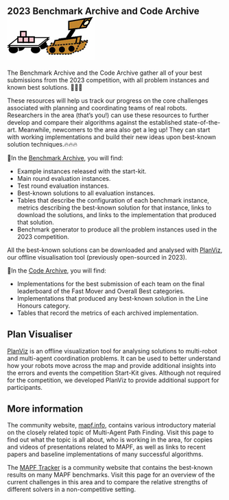 ## 2023 Benchmark Archive and Code Archive ![r2](external_page_resource/robots/r2_s.jpg)


The Benchmark Archive and the Code Archive gather all of your best submissions from the 2023 competition, with all problem instances and known best solutions. 🥁🥁🥁

These resources will help us track our progress on the core challenges associated with planning and coordinating teams of real robots. Researchers in the area (that’s you!) can use these resources to further develop and compare their algorithms against the established state-of-the-art. Meanwhile, newcomers to the area also get a leg up! They can start with working implementations and build their new ideas upon best-known solution techniques.🔥🔥🔥

💯In the [Benchmark Archive](https://github.com/MAPF-Competition/Benchmark-Archive), you will find:

* Example instances released with the start-kit.
* Main round evaluation instances.
* Test round evaluation instances.
* Best-known solutions to all evaluation instances.
* Tables that describe the configuration of each benchmark instance, metrics describing the best-known solution for that instance, links to download the solutions, and links to the implementation that produced that solution. 
* Benchmark generator to produce all the problem instances used in the 2023 competition.

All the best-known solutions can be downloaded and analysed with [PlanViz](https://github.com/MAPF-Competition/PlanViz), our offline visualisation tool (previously open-sourced in 2023).

📂In the [Code Archive](https://github.com/MAPF-Competition/Code-Archive), you will find:

* Implementations for the best submission of each team on the final leaderboard of the Fast Mover and Overall Best categories.
* Implementations that produced any best-known solution in the Line Honours category.
* Tables that record the metrics of each archived implementation.


## Plan Visualiser

[PlanViz](https://github.com/MAPF-Competition/MAPF_analysis/tree/main) is an offline visualization tool for analysing solutions to multi-robot and multi-agent coordination problems. It can be used to better understand how your robots move across the map and provide additional insights into the errors and events the competition Start-Kit gives. Although not required for the competition, we developed PlanViz to provide additional support for participants.

## More information

The community website, [mapf.info](http://mapf.info), contains various introductory material on the closely related topic of Multi-Agent Path Finding. Visit this page to find out what the topic is all about, who is working in the area, for copies and videos of presentations related to MAPF, as well as links to recent papers and baseline implementations of many successful algorithms. 

The [MAPF Tracker](http://tracker.pathfinding.ai) is a community website that contains the best-known results on many MAPF benchmarks. Visit this page for an overview of the current challenges in this area and to compare the relative strengths of different solvers in a non-competitive setting.
